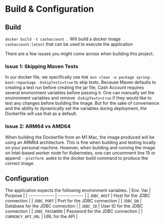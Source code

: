# Build & Configuration

## Build
`docker build -t cashaccount .` Will build a docker image `cashaccount:latest` that can be used to execute the application

There are a few issues you might come across when building this project.

### Issue 1: Skipping Maven Tests
In our docker file, we specifically use `RUN mvn clean -e package spring-boot:repackage -DskipTests=true` to skip tests. Because Maven defaults to creating a test run before creating the jar file, Cash Account requires several environment variables before passing it. One can manually set the environment variables and remove `-DskipTests=true` if they would like to test any changes before building the image. But for the sake of convenience and the ability to dynamically set the variables during deployment, the Dockerfile will use that as a default.

### Issue 2: ARM64 vs AMD64
When building the Dockerfile from an M1 Mac, the image produced will be using an ARM64 architecture. This is fine when building and testing locally on your personal machine. However, when building and running the image on Intel-based worker node for Kubernetes, one can uncomment line 15 or append `--platform amd64` to the docker build command to produce the correct image.


## Configuration
The application expects the following environment variables.
| Env. Var  | Purpose |
| ------------- | ------------- |
| `JDBC_HOST`  | Host for the JDBC connection  |
| `JDBC_PORT`  | Port for the JDBC connection  |
| `JDBC_DB`  | Database for the JDBC connection  |
| `JDBC_ID`  | User ID for the JDBC connection  |
| `JDBC_PASSWORD`  | Password for the JDBC connection |
| `CURRENCY_API_URL`  | URL for the API |

